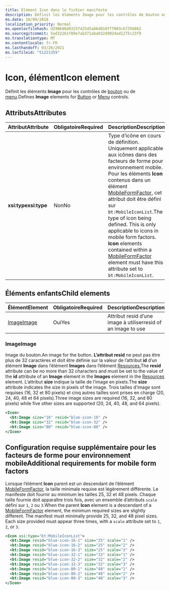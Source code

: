 ```yaml
---
title: Élément Icon dans le fichier manifeste
description: Définit les éléments Image pour les contrôles de bouton ou de menu.
ms.date: 10/09/2018
localization_priority: Normal
ms.openlocfilehash: d2986d6d0325f425d5a66d010fff003c67356862
ms.sourcegitcommit: 5ad32261f80e7ab371aba032d9024ad1275c23f9
ms.translationtype: MT
ms.contentlocale: fr-FR
ms.lasthandoff: 03/26/2021
ms.locfileid: "51221359"
---
```

# <a name="icon-element"></a><span data-ttu-id="65cbf-103">Icon, élément</span><span class="sxs-lookup"><span data-stu-id="65cbf-103">Icon element</span></span>

<span data-ttu-id="65cbf-104">Définit les éléments **Image** pour les contrôles de [bouton](control.md#button-control) ou de [menu](control.md#menu-dropdown-button-controls).</span><span class="sxs-lookup"><span data-stu-id="65cbf-104">Defines **Image** elements for [Button](control.md#button-control) or [Menu](control.md#menu-dropdown-button-controls) controls.</span></span>

## <a name="attributes"></a><span data-ttu-id="65cbf-105">Attributs</span><span class="sxs-lookup"><span data-stu-id="65cbf-105">Attributes</span></span>

|  <span data-ttu-id="65cbf-106">Attribut</span><span class="sxs-lookup"><span data-stu-id="65cbf-106">Attribute</span></span>  |  <span data-ttu-id="65cbf-107">Obligatoire</span><span class="sxs-lookup"><span data-stu-id="65cbf-107">Required</span></span>  |  <span data-ttu-id="65cbf-108">Description</span><span class="sxs-lookup"><span data-stu-id="65cbf-108">Description</span></span>  |
|:-----|:-----|:-----|
|  <span data-ttu-id="65cbf-109">**xsi:type**</span><span class="sxs-lookup"><span data-stu-id="65cbf-109">**xsi:type**</span></span>  |  <span data-ttu-id="65cbf-110">Non</span><span class="sxs-lookup"><span data-stu-id="65cbf-110">No</span></span>  | <span data-ttu-id="65cbf-p101">Type d’icône en cours de définition. Uniquement applicable aux icônes dans des facteurs de forme pour environnement mobile. Pour les éléments **Icon** contenus dans un élément [MobileFormFactor](mobileformfactor.md), cet attribut doit être défini sur `bt:MobileIconList`.</span><span class="sxs-lookup"><span data-stu-id="65cbf-p101">The type of icon being defined. This is only applicable to icons in mobile form factors. **Icon** elements contained within a [MobileFormFactor](mobileformfactor.md) element must have this attribute set to `bt:MobileIconList`.</span></span> |

## <a name="child-elements"></a><span data-ttu-id="65cbf-114">Éléments enfants</span><span class="sxs-lookup"><span data-stu-id="65cbf-114">Child elements</span></span>

|  <span data-ttu-id="65cbf-115">Élément</span><span class="sxs-lookup"><span data-stu-id="65cbf-115">Element</span></span> |  <span data-ttu-id="65cbf-116">Obligatoire</span><span class="sxs-lookup"><span data-stu-id="65cbf-116">Required</span></span>  |  <span data-ttu-id="65cbf-117">Description</span><span class="sxs-lookup"><span data-stu-id="65cbf-117">Description</span></span>  |
|:-----|:-----|:-----|
|  [<span data-ttu-id="65cbf-118">Image</span><span class="sxs-lookup"><span data-stu-id="65cbf-118">Image</span></span>](#image)        | <span data-ttu-id="65cbf-119">Oui</span><span class="sxs-lookup"><span data-stu-id="65cbf-119">Yes</span></span> |   <span data-ttu-id="65cbf-120">Attribut resid d’une image à utiliser</span><span class="sxs-lookup"><span data-stu-id="65cbf-120">resid of an image to use</span></span>         |

### <a name="image"></a><span data-ttu-id="65cbf-121">Image</span><span class="sxs-lookup"><span data-stu-id="65cbf-121">Image</span></span>

<span data-ttu-id="65cbf-122">Image du bouton.</span><span class="sxs-lookup"><span data-stu-id="65cbf-122">An image for the button.</span></span> <span data-ttu-id="65cbf-123">**L’attribut resid** ne peut pas être plus de 32 caractères et doit être définie sur la valeur de l’attribut **id** d’un élément **Image** dans l’élément **Images** dans l’élément [Resources.](resources.md)</span><span class="sxs-lookup"><span data-stu-id="65cbf-123">The **resid** attribute can be no more than 32 characters and must be set to the value of the **id** attribute of an **Image** element in the **Images** element in the [Resources](resources.md) element.</span></span> <span data-ttu-id="65cbf-124">L’attribut **size** indique la taille de l’image en pixels.</span><span class="sxs-lookup"><span data-stu-id="65cbf-124">The **size** attribute indicates the size in pixels of the image.</span></span> <span data-ttu-id="65cbf-125">Trois tailles d’image sont requises (16, 32 et 80 pixels) et cinq autres tailles sont prises en charge (20, 24, 40, 48 et 64 pixels).</span><span class="sxs-lookup"><span data-stu-id="65cbf-125">Three image sizes are required (16, 32, and 80 pixels) while five other sizes are supported (20, 24, 40, 48, and 64 pixels).</span></span>

```xml
<Icon>
  <bt:Image size="16" resid="blue-icon-16" />
  <bt:Image size="32" resid="blue-icon-32" />
  <bt:Image size="80" resid="blue-icon-80" />
</Icon>
```

## <a name="additional-requirements-for-mobile-form-factors"></a><span data-ttu-id="65cbf-126">Configuration requise supplémentaire pour les facteurs de forme pour environnement mobile</span><span class="sxs-lookup"><span data-stu-id="65cbf-126">Additional requirements for mobile form factors</span></span>

<span data-ttu-id="65cbf-p103">Lorsque l’élément **Icon** parent est un descendant de l’élément [MobileFormFactor](mobileformfactor.md), la taille minimale requise est légèrement différente. Le manifeste doit fournir au minimum les tailles 25, 32 et 48 pixels. Chaque taille fournie doit apparaître trois fois, avec un ensemble d’attributs `scale` défini sur `1`, `2` ou `3`.</span><span class="sxs-lookup"><span data-stu-id="65cbf-p103">When the parent **Icon** element is a descendant of a [MobileFormFactor](mobileformfactor.md) element, the minimum required sizes are slightly different. The manifest must minimally provide 25, 32, and 48 pixel sizes. Each size provided must appear three times, with a `scale` attribute set to `1`, `2`, or `3`.</span></span>

```xml
<Icon xsi:type="bt:MobileIconList">
  <bt:Image resid="blue-icon-16-1" size="25" scale="1" />
  <bt:Image resid="blue-icon-16-2" size="25" scale="2" />
  <bt:Image resid="blue-icon-16-3" size="25" scale="3" />
  <bt:Image resid="blue-icon-32-1" size="32" scale="1" />
  <bt:Image resid="blue-icon-32-2" size="32" scale="2" />
  <bt:Image resid="blue-icon-32-3" size="32" scale="3" />
  <bt:Image resid="blue-icon-80-1" size="48" scale="1" />
  <bt:Image resid="blue-icon-80-2" size="48" scale="2" />
  <bt:Image resid="blue-icon-80-3" size="48" scale="3" />
</Icon>
```
